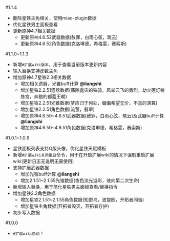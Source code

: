 #1.1.4

* 删除星铁主角相关，使用miao-plugin数据
* 优化星铁男主面板查看
* 更新原神4.7相关数据
  * 更新原神4.6.52武器数据(赦罪，白雨心弦，筑云)
  * 更新原神4.6.52角色数据(克洛琳德，希格雯，赛索斯)

#1.1.0~1.1.3

* 新增`#扩展wiki版本`，用于查看当前版本更新内容
* 输入替换支持虚数主角
* 增加原神4.7星铁2.3相关数据
  * 增加相关遗器，光锥buff计算 **@liangshi**
  * 增加星铁2.2.51遗器数据(荡除蠹灾的铁骑，风举云飞的勇烈，劫火莲灯铸炼宫，奔狼的都蓝王朝)
  * 增加星铁2.2.51光锥数据(梦应归于何处，偏偏希望无价，不息的演算)
  * 增加星铁2.2.51角色数据(流萤，翡翠)
  * 增加原神4.6.50~4.6.51武器数据(赦罪，白雨心弦，筑云)及武器buff计算 **@liangshi**
  * 增加原神4.6.50~4.6.51角色数据(克洛琳德，希格雯，赛索斯)

#1.0.1~1.0.9

* 星铁面板列表支持Q版头像，优化星铁天赋模板
* 新增`#扩展wiki关闭重启`命令，用于在开启扩展wiki的情况下强制重启扩展wiki(更新日志无说明无需使用)
* 支持扩展武器数据
  * 增加光锥buff计算 **@liangshi**
  * 增加2.1.51~2.1.55光锥数据(夜色流光溢彩，驶向第二次生命)
* 新增输入替换，用于简化星铁男主面板查看/替换指令
* 增加星铁2.2角色数据
  * 增加星铁2.1.51~2.1.55角色数据(知更鸟，波提欧，开拓者同谐)
  * 增加星铁主角数据(开拓者毁灭，开拓者存护)
* 初步写入数据

#1.0.0

* `#扩展wiki启动`！
